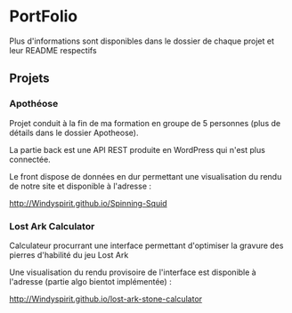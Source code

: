# PortFolio

Plus d'informations sont disponibles dans le dossier de chaque projet et leur README respectifs

## Projets

### Apothéose

Projet conduit à la fin de ma formation en groupe de 5 personnes (plus de détails dans le dossier Apotheose).

La partie back est une API REST produite en WordPress qui n'est plus connectée. 

Le front dispose de données en dur permettant une visualisation du rendu de notre site et disponible à l'adresse :

http://Windyspirit.github.io/Spinning-Squid

### Lost Ark Calculator
Calculateur procurrant une interface permettant d'optimiser la gravure des pierres d'habilité du jeu Lost Ark

Une visualisation du rendu provisoire de l'interface est disponible à l'adresse (partie algo bientot implémentée) :

http://Windyspirit.github.io/lost-ark-stone-calculator

